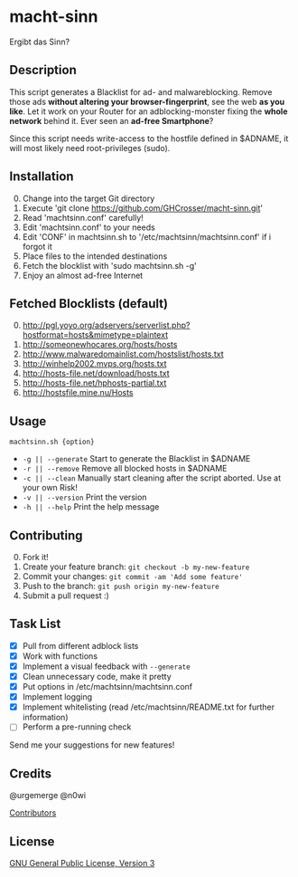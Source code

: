 # macht-sinn

Ergibt das Sinn?

## Description

This script generates a Blacklist for ad- and malwareblocking. Remove those ads **without altering your browser-fingerprint**, see the web **as you like**. Let it work on your Router for an adblocking-monster fixing the **whole network** behind it. Ever seen an **ad-free Smartphone**?

Since this script needs write-access to the hostfile defined in $ADNAME, it will most likely need root-privileges (sudo).

## Installation

0. Change into the target Git directory
0. Execute 'git clone https://github.com/GHCrosser/macht-sinn.git'
0. Read 'machtsinn.conf' carefully!
0. Edit 'machtsinn.conf' to your needs
0. Edit 'CONF' in machtsinn.sh to '/etc/machtsinn/machtsinn.conf' if i forgot it
0. Place files to the intended destinations
0. Fetch the blocklist with 'sudo machtsinn.sh -g'
0. Enjoy an almost ad-free Internet

## Fetched Blocklists (default)

0. http://pgl.yoyo.org/adservers/serverlist.php?hostformat=hosts&mimetype=plaintext
0. http://someonewhocares.org/hosts/hosts
0. http://www.malwaredomainlist.com/hostslist/hosts.txt
0. http://winhelp2002.mvps.org/hosts.txt
0. http://hosts-file.net/download/hosts.txt
0. http://hosts-file.net/hphosts-partial.txt
0. http://hostsfile.mine.nu/Hosts

## Usage

`machtsinn.sh {option}`
* `-g || --generate` Start to generate the Blacklist in $ADNAME
* `-r || --remove` Remove all blocked hosts in $ADNAME
* `-c || --clean` Manually start cleaning after the script aborted. Use at your own Risk!
* `-v || --version` Print the version
* `-h || --help` Print the help message

## Contributing

0. Fork it!
0. Create your feature branch: `git checkout -b my-new-feature`
0. Commit your changes: `git commit -am 'Add some feature'`
0. Push to the branch: `git push origin my-new-feature`
0. Submit a pull request :)

## Task List

- [x] Pull from different adblock lists
- [x] Work with functions
- [x] Implement a visual feedback with `--generate`
- [x] Clean unnecessary code, make it pretty
- [x] Put options in /etc/machtsinn/machtsinn.conf
- [x] Implement logging
- [x] Implement whitelisting (read /etc/machtsinn/README.txt for further information)
- [ ] Perform a pre-running check

Send me your suggestions for new features!

## Credits

@urgemerge
@n0wi

[Contributors](https://github.com/GHCrosser/macht-sinn/graphs/contributors)

## License

[GNU General Public License, Version 3](LICENSE)
